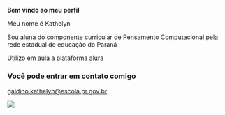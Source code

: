**Bem vindo ao meu perfil**

Meu nome é Kathelyn

Sou aluna do componente curricular de Pensamento Computacional pela rede estadual de educação do Paraná

Utilizo em aula a plataforma [alura](https://wwwalura.com.br)

### Você pode entrar em contato comigo

galdino.kathelyn@escola.pr.gov.br

![](https://media.tenor.com/DiuV-006RzgAAAAM/underwater-mermaid.gif)
